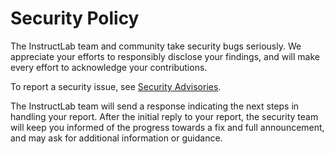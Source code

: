 # Security Policy

The InstructLab team and community take security bugs seriously. We appreciate your efforts to responsibly disclose your findings, and will make every effort to acknowledge your contributions.

To report a security issue, see [Security Advisories](https://github.com/instruct-lab/community/security/advisories).

The InstructLab team will send a response indicating the next steps in handling your report. After the initial reply to your report, the security team will keep you informed of the progress towards a fix and full announcement, and may ask for additional information or guidance.

